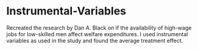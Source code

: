 # Instrumental-Variables
Recreated the research by Dan A. Black on if the availability of high-wage jobs for low-skilled men affect welfare expenditures. I used instrumental variables as used in the study and found the average treatment effect.
